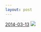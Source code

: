 ```yaml
---
layout: post
---
```


<p>
  <time><a href="/293">2014-03-13</a></time>
  <a href="/293"><img src="{{ site.assets_url }}/293-640.jpg" srcset="{{ site.assets_url }}/293-1280.jpg 1280w, {{ site.assets_url }}/293-960.jpg 960w, {{ site.assets_url }}/293-640.jpg 640w, {{ site.assets_url }}/293-320.jpg 320w" sizes="(min-width: 700px) 50vw, calc(100vw - 2rem)" /></a>
</p>
